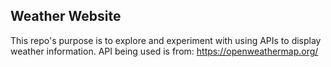 ## Weather Website
This repo's purpose is to explore and experiment with using APIs to display weather information.
API being used is from: https://openweathermap.org/
